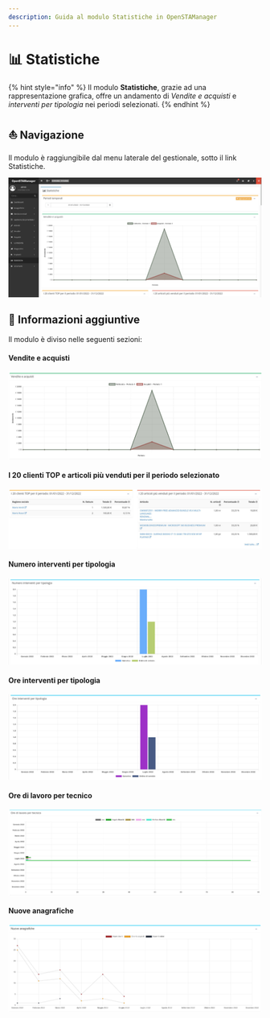 ```yaml
---
description: Guida al modulo Statistiche in OpenSTAManager
---
```


# 📊 Statistiche

{% hint style="info" %}
Il modulo **Statistiche**, grazie ad una rappresentazione grafica, offre un andamento di _Vendite e acquisti_ e _interventi per tipologia_ nei periodi selezionati.
{% endhint %}

## ⛵ Navigazione

Il modulo è raggiungibile dal menu laterale del gestionale, sotto il link Statistiche.

![](<../../.gitbook/assets/image (609).png>)

## 🔽 Informazioni aggiuntive

Il modulo è diviso nelle seguenti sezioni:

#### Vendite e acquisti

![](<../../.gitbook/assets/image (270).png>)

#### I 20 clienti TOP e articoli più venduti per il periodo selezionato

![](<../../.gitbook/assets/image (369).png>)

#### Numero interventi per tipologia

![](<../../.gitbook/assets/image (1).png>)

#### Ore interventi per tipologia

![](<../../.gitbook/assets/image (305).png>)

#### Ore di lavoro per tecnico

![](<../../.gitbook/assets/image (600).png>)

#### Nuove anagrafiche

![](<../../.gitbook/assets/Clipboard - 7 luglio 2022 12 56.png>)
